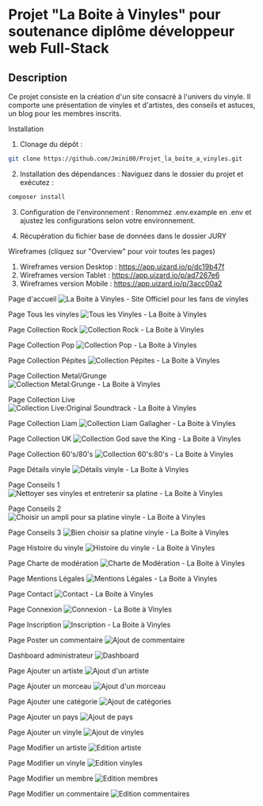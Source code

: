 # Projet "La Boite à Vinyles" pour soutenance diplôme développeur web Full-Stack

## Description
Ce projet consiste en la création d'un site consacré à l'univers du vinyle. 
Il comporte une présentation de vinyles et d'artistes, des conseils et astuces, un blog pour les membres inscrits.


Installation

1. Clonage du dépôt :

```bash
git clone https://github.com/Jmini00/Projet_la_boite_a_vinyles.git
```

2. Installation des dépendances :
   Naviguez dans le dossier du projet et exécutez :

```bash
composer install
```

3. Configuration de l'environnement :
   Renommez .env.example en .env et ajustez les configurations selon votre environnement.

4. Récupération du fichier base de données dans le dossier JURY



Wireframes (cliquez sur "Overview" pour voir toutes les pages)

1. Wireframes version Desktop : https://app.uizard.io/p/dc19b47f
2. Wireframes version Tablet : https://app.uizard.io/p/ad7267e6
3. Wireframes version Mobile : https://app.uizard.io/p/3acc00a2








Page d'accueil ![La Boite à Vinyles - Site Officiel pour les fans de vinyles](https://github.com/user-attachments/assets/3bb86160-0a3e-491a-bd18-c2107ba5b80b)

Page Tous les vinyles ![Tous les Vinyles - La Boite à Vinyles](https://github.com/user-attachments/assets/893526ca-e852-4dee-97da-e91a539b6d6c)

Page Collection Rock ![Collection Rock - La Boite à Vinyles](https://github.com/user-attachments/assets/c934d38d-9476-42be-a1a8-e9e38774f26b)

Page Collection Pop ![Collection Pop - La Boite à Vinyles](https://github.com/user-attachments/assets/3e4db2f4-f73d-461f-8ead-2aaa0c82f3db)

Page Collection Pépites ![Collection Pépites - La Boite à Vinyles](https://github.com/user-attachments/assets/93cf2f07-b5d4-4000-8fe6-7efb0304e1be)

Page Collection Metal/Grunge ![Collection Metal:Grunge - La Boite à Vinyles](https://github.com/user-attachments/assets/ddd5f279-79b5-46ee-bd4a-e77b16bae4c5)

Page Collection Live ![Collection Live:Original Soundtrack - La Boite à Vinyles](https://github.com/user-attachments/assets/4caf504b-bf0e-4b3f-9ed4-e3e77217a052)

Page Collection Liam ![Collection Liam Gallagher - La Boite à Vinyles](https://github.com/user-attachments/assets/7202a7e7-163c-4cce-a2a5-83dc99c9b383)

Page Collection UK ![Collection God save the King - La Boite à Vinyles](https://github.com/user-attachments/assets/f4b465d8-038e-4d13-8790-133b6c43deb3)

Page Collection 60's/80's ![Collection 60's:80's - La Boite à Vinyles](https://github.com/user-attachments/assets/664364b6-4264-4e85-800e-e702dc281bec)

Page Détails vinyle ![Détails vinyle - La Boite à Vinyles](https://github.com/user-attachments/assets/67efcbdb-bcb3-4ce3-9a98-3f47f60ea2ac)


Page Conseils 1 ![Nettoyer ses vinyles et entretenir sa platine - La Boite à Vinyles](https://github.com/user-attachments/assets/4b00a97e-c6f8-4c8d-8979-e9010c3f56a1)

Page Conseils 2 ![Choisir un ampli pour sa platine vinyle - La Boite à Vinyles](https://github.com/user-attachments/assets/fa6a2bef-8a05-4cd3-ba8a-15f4a3b6e3d3)

Page Conseils 3 ![Bien choisir sa platine vinyle - La Boite à Vinyles](https://github.com/user-attachments/assets/b6dd59d4-ec19-4dbc-8dbc-54cca5cec098)


Page Histoire du vinyle ![Histoire du vinyle - La Boite à Vinyles](https://github.com/user-attachments/assets/16b1f1d5-1fab-40ff-a62b-2addc7167a6f)

Page Charte de modération ![Charte de Modération - La Boite à Vinyles](https://github.com/user-attachments/assets/2fa06c6f-0743-420c-b518-56721e4cfe09)

Page Mentions Légales ![Mentions Légales - La Boite à Vinyles](https://github.com/user-attachments/assets/10683e4b-a147-41d9-a315-15908911ab9d)


Page Contact ![Contact - La Boite à Vinyles](https://github.com/user-attachments/assets/9080be6b-8947-4d42-a323-dfcdb24571b8)

Page Connexion ![Connexion - La Boite à Vinyles](https://github.com/user-attachments/assets/42c9868b-0db6-40b6-96d1-4be8151d7644)

Page Inscription ![Inscription - La Boite à Vinyles](https://github.com/user-attachments/assets/4c545864-b777-4013-b1d6-28c2d6789647)

Page Poster un commentaire ![Ajout de commentaire](https://github.com/user-attachments/assets/fc759215-19a7-4307-8e4f-c0533d6590d0)


Dashboard administrateur ![Dashboard](https://github.com/user-attachments/assets/10adf915-2a6f-4b27-aab8-c8b472f460a8)

Page Ajouter un artiste ![Ajout d'un artiste](https://github.com/user-attachments/assets/6e02016a-c727-4c12-8186-e379763a1f5f)

Page Ajouter un morceau ![Ajout d'un morceau](https://github.com/user-attachments/assets/4f5ce721-f181-467f-a99c-52a8b95b7363)

Page Ajouter une catégorie ![Ajout de catégories](https://github.com/user-attachments/assets/0e661340-d215-498e-a04f-9ca5ca3f82be)

Page Ajouter un pays ![Ajout de pays](https://github.com/user-attachments/assets/236c9bba-5658-4e9c-8047-5d4b56e027b1)

Page Ajouter un vinyle ![Ajout de vinyles](https://github.com/user-attachments/assets/59a064da-bdf5-4b57-baab-b194fbb30a8f)

Page Modifier un artiste ![Edition artiste](https://github.com/user-attachments/assets/e5fd90f4-7662-4009-a3f6-1121fad2b96f)

Page Modifier un vinyle ![Edition vinyles](https://github.com/user-attachments/assets/304f94ed-a10a-4570-a110-7e25fb507678)

Page Modifier un membre ![Edition membres](https://github.com/user-attachments/assets/54ee425d-d9ef-4ff5-8f2b-8806477e6dda)

Page Modifier un commentaire ![Edition commentaires](https://github.com/user-attachments/assets/c158268d-b765-4ecf-8aa0-3008017073c7)

